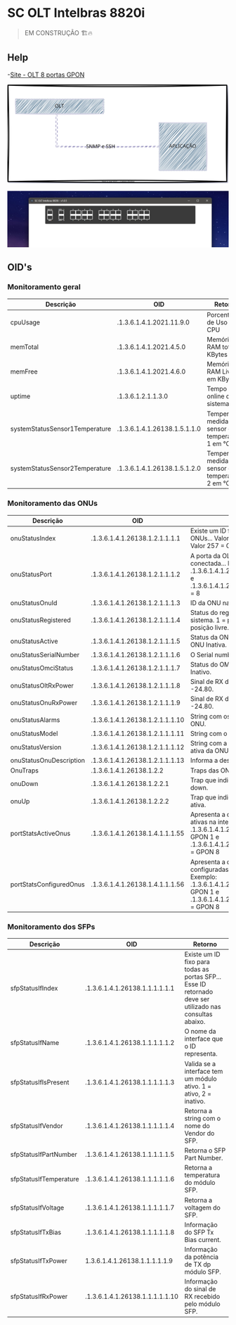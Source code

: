 # SC OLT Intelbras 8820i

> EM CONSTRUÇÃO 🏗️🔥

## Help

-[Site - OLT 8 portas GPON](https://www.intelbras.com/pt-br/olt-8-portas-gpon-olt-8820-i)

![equema](img/sc-olt-intelbras-8820i.drawio.svg)

![foto frontal da olt intelbras 8820i](./img/image-2.png)

## OID's

### Monitoramento geral

| Descrição                         | OID                               | Retorno                              |
|-----------------------------------|-----------------------------------|--------------------------------------|
| cpuUsage                          | .1.3.6.1.4.1.2021.11.9.0          | Porcentagem de Uso do CPU |
| memTotal                          | .1.3.6.1.4.1.2021.4.5.0           | Memória RAM total em KBytes |
| memFree                           | .1.3.6.1.4.1.2021.4.6.0           | Memória RAM Livre em KBytes |
| uptime                            | .1.3.6.1.2.1.1.3.0                | Tempo online do sistema |
| systemStatusSensor1Temperature    | .1.3.6.1.4.1.26138.1.5.1.1.0      | Temperatura medida do sensor de temperatura 1 em °C |
| systemStatusSensor2Temperature    | .1.3.6.1.4.1.26138.1.5.1.2.0      | Temperatura medida do sensor de temperatura 2 em °C |

### Monitoramento das ONUs

| Descrição                  | OID                                     | Retorno                                                                                                                             |
|----------------------------|-----------------------------------------|-------------------------------------------------------------------------------------------------------------------------------------|
| onuStatusIndex             | .1.3.6.1.4.1.26138.1.2.1.1.1.1          | Existe um ID fixo para as 1024 ONUs... Valor 129 = GPON 2 ONU 1. Valor 257 = GPON 3 ONU 1. |
| onuStatusPort              | .1.3.6.1.4.1.26138.1.2.1.1.1.2          | A porta da OLT na qual a ONU está conectada... Exemplo: .1.3.6.1.4.1.26138.1.2.1.1.1.2.1 = 1 e .1.3.6.1.4.1.26138.1.2.1.1.1.2.1024 = 8 |
| onuStatusOnuId             | .1.3.6.1.4.1.26138.1.2.1.1.1.3          | ID da ONU na porta PON |
| onuStatusRegistered        | .1.3.6.1.4.1.26138.1.2.1.1.1.4          | Status do registro da ONU no sistema. 1 = posição ocupada, 2 = posição livre. |
| onuStatusActive            | .1.3.6.1.4.1.26138.1.2.1.1.1.5          | Status da ONU. 1 = ONU Ativa, 2 = ONU Inativa. |
| onuStatusSerialNumber      | .1.3.6.1.4.1.26138.1.2.1.1.1.6          | O Serial number da ONU |
| onuStatusOmciStatus        | .1.3.6.1.4.1.26138.1.2.1.1.1.7          | Status do OMCI da ONU. 2 = ok, 0 = Inativo. |
| onuStatusOltRxPower        | .1.3.6.1.4.1.26138.1.2.1.1.1.8          | Sinal de RX da OLT. Exemplo: -24.80. |
| onuStatusOnuRxPower        | .1.3.6.1.4.1.26138.1.2.1.1.1.9          | Sinal de RX da ONU. Exemplo: -24.80. |
| onuStatusAlarms            | .1.3.6.1.4.1.26138.1.2.1.1.1.10         | String com os alarmes ativos da ONU. |
| onuStatusModel             | .1.3.6.1.4.1.26138.1.2.1.1.1.11         | String com o modelo da ONU |
| onuStatusVersion           | .1.3.6.1.4.1.26138.1.2.1.1.1.12         | String com a versão de firmware ativa da ONU. |
| onuStatusOnuDescription    | .1.3.6.1.4.1.26138.1.2.1.1.1.13         | Informa a descrição da ONU. |
| OnuTraps                   | .1.3.6.1.4.1.26138.1.2.2                | Traps das ONUs |
| onuDown                    | .1.3.6.1.4.1.26138.1.2.2.1              | Trap que indica que a ONU está down. |
| onuUp                      | .1.3.6.1.4.1.26138.1.2.2.2              | Trap que indica que a ONU está ativa. |
| portStatsActiveOnus        | .1.3.6.1.4.1.26138.1.4.1.1.1.55         | Apresenta a quantidade de CPE’s ativas na interface PON. Exemplo: .1.3.6.1.4.1.26138.1.4.1.1.1.55.9 = GPON 1 e .1.3.6.1.4.1.26138.1.4.1.1.1.55.16 = GPON 8 |
| portStatsConfiguredOnus    | .1.3.6.1.4.1.26138.1.4.1.1.1.56         | Apresenta a quantidade de CPE’s configuradas na interface PON. Exemplo: .1.3.6.1.4.1.26138.1.4.1.1.1.56.9 = GPON 1 e .1.3.6.1.4.1.26138.1.4.1.1.1.56.16 = GPON 8 |

### Monitoramento dos SFPs

| Descrição                | OID                               | Retorno                                                                                                  |
|--------------------------|-----------------------------------|----------------------------------------------------------------------------------------------------------|
| sfpStatusIfIndex         | .1.3.6.1.4.1.26138.1.1.1.1.1.1    | Existe um ID fixo para todas as portas SFP... Esse ID retornado deve ser utilizado nas consultas abaixo. |
| sfpStatusIfName          | .1.3.6.1.4.1.26138.1.1.1.1.1.2    | O nome da interface que o ID representa. |
| sfpStatusIfIsPresent     | .1.3.6.1.4.1.26138.1.1.1.1.1.3    | Valida se a interface tem um módulo ativo. 1 = ativo, 2 = inativo. |
| sfpStatusIfVendor        | .1.3.6.1.4.1.26138.1.1.1.1.1.4    | Retorna a string com o nome do Vendor do SFP. |
| sfpStatusIfPartNumber    | .1.3.6.1.4.1.26138.1.1.1.1.1.5    | Retorna o SFP Part Number. |
| sfpStatusIfTemperature   | .1.3.6.1.4.1.26138.1.1.1.1.1.6    | Retorna a temperatura do módulo SFP. |
| sfpStatusIfVoltage       | .1.3.6.1.4.1.26138.1.1.1.1.1.7    | Retorna a voltagem do SFP. |
| sfpStatusIfTxBias        | .1.3.6.1.4.1.26138.1.1.1.1.1.8    | Informação do SFP Tx Bias current. |
| sfpStatusIfTxPower       | 1.3.6.1.4.1.26138.1.1.1.1.1.9     | Informação da potência de TX dp módulo SFP. |
| sfpStatusIfRxPower       | .1.3.6.1.4.1.26138.1.1.1.1.1.10   | Informação do sinal de RX recebido pelo módulo SFP. |
